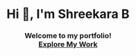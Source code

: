 <h1 align="center">Hi 👋, I'm Shreekara B</h1>
<h3 align="center">
  Welcome to my portfolio! 
  <br>
  <a href="https://shreekara-portfolio.vercel.app/" target="_blank" rel="noreferrer" class="portfolio-link">Explore My Work</a>
</h3>

